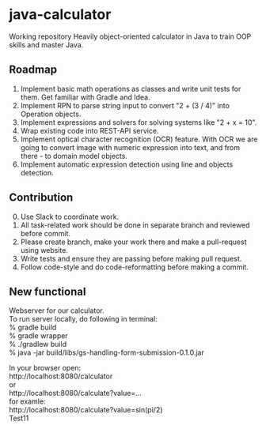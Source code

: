 # java-calculator
Working repository 
Heavily object-oriented calculator in Java to train OOP skills and master Java.

## Roadmap

1. Implement basic math operations as classes and write unit tests for them. Get familiar with Gradle and Idea.
2. Implement RPN to parse string input to convert "2 + (3 / 4)" into Operation objects.
3. Implement expressions and solvers for solving systems like "2 + x = 10".
4. Wrap existing code into REST-API service.
5. Implement optical character recognition (OCR) feature. With OCR we are going to convert image with numeric expression into text, and from there - to domain model objects.
6. Implement automatic expression detection using line and objects detection. 

## Contribution

0. Use Slack to coordinate work.
1. All task-related work should be done in separate branch and reviewed before commit. 
2. Please create branch, make your work there and make a pull-request using website. 
3. Write tests and ensure they are passing before making pull request.
4. Follow code-style and do code-reformatting before making a commit.
 
## New functional
Webserver for our calculator.  
To run server locally, do following in terminal:  
% gradle build  
% gradle wrapper  
% ./gradlew build  
% java -jar build/libs/gs-handling-form-submission-0.1.0.jar  

In your browser open:  
http://localhost:8080/calculator  
or  
http://localhost:8080/calculate?value=...  
for examle:  
http://localhost:8080/calculate?value=sin(pi/2)  
Test11
